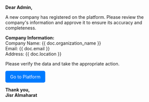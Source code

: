 <p><strong>Dear Admin,</strong></p>

<p>A new company has registered on the platform. Please review the company's information and approve it to ensure its accuracy and completeness.</p>

<p><strong>Company Information:</strong><br>
  Company Name: {{ doc.organization_name }}<br>
  Email: {{ doc.email }}<br>
  Address: {{ doc.location }}</p>

<p>Please verify the data and take the appropriate action.</p>
<p><a href="{{ doc.platform_url | default('#') }}" style="display: inline-block; padding: 10px 15px; background-color: #007bff; color: #ffffff; text-decoration: none; border-radius: 5px;">Go to Platform</a></p>


<p><strong>Thank you,</strong><br>
  <strong>Jisr Almaharat </strong></p>
